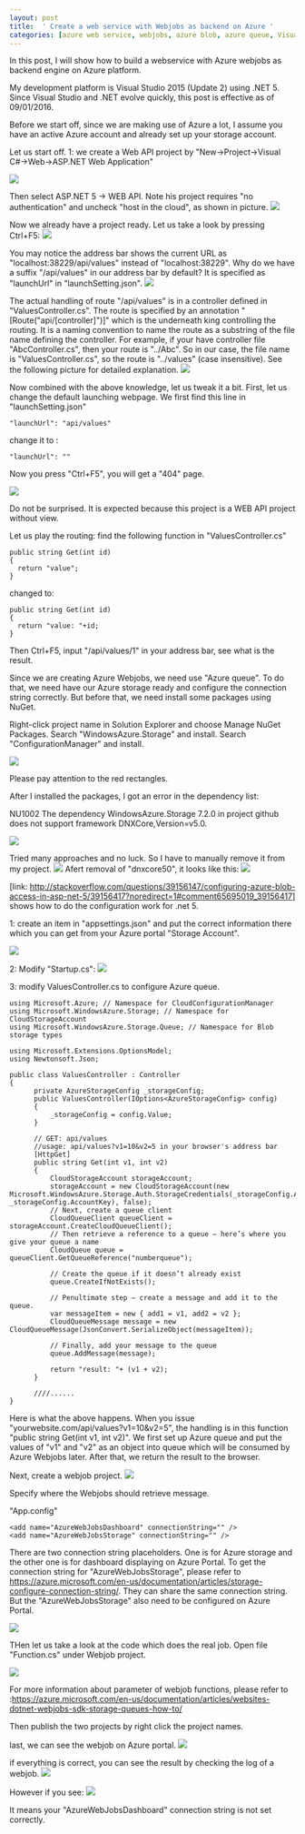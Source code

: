 ```yaml
---
layout: post
title:  ' Create a web service with Webjobs as backend on Azure '
categories: [azure web service, webjobs, azure blob, azure queue, Visual Studio 2015, .net 5]
---
```


In this post, I will show how to build a webservice with Azure webjobs as backend engine on Azure platform. 

My development platform is Visual Studio 2015 (Update 2) using .NET 5. Since Visual Studio and .NET evolve quickly, this post is effective as of 09/01/2016. 

Before we start off, since we are making use of Azure a lot, I assume you have an active Azure account and already set up your storage account.

Let us start off. 
1: we create a Web API project by "New->Project->Visual C#->Web->ASP.NET Web Application"

![](../static/img/1newproject.PNG)

Then select ASP.NET 5 -> WEB API. Note his project requires "no authentication" and uncheck "host in the cloud", as shown in picture.
![](../static/img/2aspnet5.PNG)

Now we already have a project ready. Let us take a look by pressing Ctrl+F5:
![](../static/img/3default.PNG)

You may notice the address bar shows the current URL as "localhost:38229/api/values" instead of "localhost:38229". Why do we have a suffix "/api/values" in our address bar by default? It is specified as "launchUrl" in "launchSetting.json".
![](../static/img/4launchsetting.PNG)

The actual handling of route "/api/values" is in a controller defined in "ValuesController.cs". The route is specified by an annotation "[Route("api/[controller]")]" which is the underneath king controlling the routing.  It is a naming convention to name the route as a substring  of the file name defining the controller. For example, if your have controller file "AbcController.cs", then your route is "../Abc". So in our case, the file name is "ValuesController.cs", so the route is "../values" (case insensitive). See the following picture for detailed explanation.
![](../static/img/5Controller.PNG)

Now combined with the above knowledge, let us tweak it a bit.
First, let us change the default launching webpage. We first find this line in "launchSetting.json"

```
"launchUrl": "api/values"
```

change it to :

```
"launchUrl": ""
```

Now you press "Ctrl+F5", you will get a "404" page.

![](../static/img/6_404.PNG)

Do not be surprised. It is expected because this project is a WEB API project without view.

Let us play the routing:
find the following function in "ValuesController.cs"

```
public string Get(int id)
{
  return "value";
}
```

changed to:

```
public string Get(int id)
{
  return "value: "+id;
}
```

Then Ctrl+F5, input "/api/values/1" in your address bar, see what is the result.


Since we are creating Azure Webjobs, we need use "Azure queue". To do that, we need have our Azure storage ready and configure the connection string correctly. But before that, we need install some packages using NuGet.

Right-click project name in Solution Explorer and choose Manage NuGet Packages.
Search "WindowsAzure.Storage" and install.
Search "ConfigurationManager" and install.

![](../static/img/7InstallPackage.PNG)

Please pay attention to the red rectangles.

After I installed the packages, I got an error in the dependency list:

NU1002 The dependency WindowsAzure.Storage 7.2.0 in project github does not support framework DNXCore,Version=v5.0.

![](../static/img/8InstallPackageError.PNG)

Tried many approaches and no luck. So I have to manually remove it from my project.
![](../static/img/9RemoveDNX5.PNG)
Afert removal of "dnxcore50", it looks like this:
![](../static/img/10after_remove.PNG)

[link: http://stackoverflow.com/questions/39156147/configuring-azure-blob-access-in-asp-net-5/39156417?noredirect=1#comment65695019_39156417] shows how to do the configuration work for .net 5. 

1: create an item in "appsettings.json" and put the correct information there which you can get from your Azure portal "Storage Account".

![](../static/img/11appsetting.PNG)

2: Modify "Startup.cs":
![](../static/img/12startup.PNG)

3: modify ValuesController.cs to configure Azure queue.

```
using Microsoft.Azure; // Namespace for CloudConfigurationManager
using Microsoft.WindowsAzure.Storage; // Namespace for CloudStorageAccount
using Microsoft.WindowsAzure.Storage.Queue; // Namespace for Blob storage types

using Microsoft.Extensions.OptionsModel;
using Newtonsoft.Json;
```

```
public class ValuesController : Controller
{
      private AzureStorageConfig _storageConfig;
      public ValuesController(IOptions<AzureStorageConfig> config)
      {
          _storageConfig = config.Value;
      }

      // GET: api/values
      //usage: api/values?v1=10&v2=5 in your browser's address bar
      [HttpGet]
      public string Get(int v1, int v2)
      {
          CloudStorageAccount storageAccount;
          storageAccount = new CloudStorageAccount(new Microsoft.WindowsAzure.Storage.Auth.StorageCredentials(_storageConfig.AccountName, _storageConfig.AccountKey), false);
          // Next, create a queue client
          CloudQueueClient queueClient = storageAccount.CreateCloudQueueClient();
          // Then retrieve a reference to a queue – here’s where you give your queue a name
          CloudQueue queue = queueClient.GetQueueReference("numberqueue");

          // Create the queue if it doesn’t already exist
          queue.CreateIfNotExists();

          // Penultimate step – create a message and add it to the queue.
          var messageItem = new { add1 = v1, add2 = v2 };
          CloudQueueMessage message = new CloudQueueMessage(JsonConvert.SerializeObject(messageItem));

          // Finally, add your message to the queue
          queue.AddMessage(message);
            
          return "result: "+ (v1 + v2);
      }
      
      ////......
}
```

Here is what the above happens. When you issue "yourwebsite.com/api/values?v1=10&v2=5", the handling is in this function "public string Get(int v1, int v2)". We first set up Azure queue and put the values of "v1" and "v2" as an object into queue which will be consumed by Azure Webjobs later. After that, we return the result to the browser.


Next,
create a webjob project. 
![](../static/img/13createwebjob.PNG)

Specify where the Webjobs should retrieve message.

"App.config"

```
<add name="AzureWebJobsDashboard" connectionString="" />
<add name="AzureWebJobsStorage" connectionString="" />
```

There are two connection string placeholders. One is for Azure storage and the other one is for dashboard displaying on Azure Portal. To get the connection string for "AzureWebJobsStorage", please refer to  https://azure.microsoft.com/en-us/documentation/articles/storage-configure-connection-string/. They can share the same connection string. But the "AzureWebJobsStorage" also need to be configured on Azure Portal.

![](../static/img/14connectionstringPortal.PNG)


THen let us take a look at the code which does the real job. Open file "Function.cs" under Webjob project.

![](../static/img/15webjobfunction.PNG)

For more information about parameter of webjob functions, please refer to :https://azure.microsoft.com/en-us/documentation/articles/websites-dotnet-webjobs-sdk-storage-queues-how-to/

Then publish the two projects by right click the project names.

last, we can see the webjob on Azure portal.
![](../static/img/16webjobonportal.PNG)

if everything is correct, you can see the result by checking the log of a webjob.
![](../static/img/17logonPortal.PNG)

However if you see:
![](../static/img/18dashboard-doesnt-work.png)

It means your "AzureWebJobsDashboard" connection string is not set correctly.

